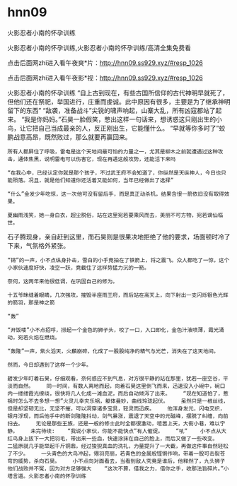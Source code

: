# hnn09
火影忍者小南的怀孕训练

火影忍者小南的怀孕训练,火影忍者小南的怀孕训练/高清全集免费看

点击后面网zhi进入看午夜爽*片：http://hnn09.ss929.xyz/#resp_1026

点击后面网zhi进入看午夜影*视：http://hnn09.ss929.xyz/#resp_1026

火影忍者小南的怀孕训练    “自上古到现在，有些古国所信仰的古代神明早就死了，但他们还在祭祀，举国进行，庄重而虔诚。此中原因有很多，主要是为了继承神明留下的东西”    “敌袭，准备战斗”尖锐的啸声响起，山寨大乱，所有凶寇都站了起来。    “我是你妈妈。”石昊一脸假笑，憋出这样一句话来，想诱惑这只刚出生的小鸟，让它把自己当成最亲的人，反正刚出生，它能懂什么。    “早就等你多时了”蛟鹏战意高昂，既然败过，那么就要再赢回来。

    所有人都屏住了呼吸，雷电是这个天地间最可怕的力量之一，尤其是柳木之前就遭遇过这种攻击，通体焦黑，说明雷电可以伤害它，现在再遇这般攻势，还能活下来吗

    “在我心中，已经认定你就是那个孩子，不过武王府不会知道了，你纵然是天纵神人，今日也只能殒落。况且，就是他们知道你还活着又能如何，当年已经做出了选择”

    “什么”金发少年吃惊，这一次他可没有留后手，而是真正动杀机，结果含恨一箭依旧没有取得效果。

    夏幽雨浅笑，她一身白衣，超尘脱俗，站在这里宛若要乘风而去，美丽不可方物，宛若谪仙临世。

石子腾现身，亲自赶到这里，而石昊则是很果决地拒绝了他的要求，场面顿时冷了下来，气氛格外紧张。

    “锵”的一声，小不点纵身扑击，雪白的小手竟拍在了铁箭上，将之震飞。众人都吃了一惊，这个小家伙速度好快，凌空一跃，竟截住了这样势猛力沉的一箭。

    奈何，这两年来他很低调，在巩固自己的修为。

    十五爷眯缝着眼睛，几次强攻，摧毁半座雨王府，而后站在高天上，向下射出一支闪烁银色光辉的箭羽，那是神之箭

    “轰”

    “开饭喽”小不点招呼，捞起一个金色的狮子头，咬了一口，入口即化，金色汁液喷薄，霞光涌动，宛若火焰在燃烧。

    “轰隆”一声，紫火滔天，火麟崩碎，化成了一股股纯净的精气与光芒，消失在了这天地间。

    然而，今日却遇到了这样一个少年。

    碧发少年盯着石昊，仔细观看，奈何感应不到气息，对方很平静的站在那里，犹若一座空谷，平淡而自然。    同一时间，有数人离地而起，向着石昊这里倒飞而来，迅速没入小碗中，碗口内一缕缕霞光缭绕，很快将几人化成一滩血泥，而后自动倾泻了出来。    “现在知道怕了，惹祸时怎么不去多想一想”火灵儿幸灾乐祸，躯体曼妙，曲线玲珑起伏。    虽然只是一根丝线，但是却坚韧无比，无坚不摧，可以洞穿诸多宝具，轻灵而迅疾。    他浑身发光，闪电交织，银月浮现，而后他手中的断剑隆隆抖动，剑气暴涨，震退了天空中的元磁峰，摆脱了纠缠，向前扫去。    无论是那些王族，还是一般的修士此时全都很激动，喧嚣上天，大街小巷，难以宁静。    未完待续:    “我说小家伙，你能不能快点”有人催促。    “吼”    小不点从大红鸟身上拔下一大把羽毛，带出来一些血，快速涂抹在自己的脸上，而后又做了一些改变。    二猛原就几乎能举起千斤铜鼎，经过狻猊真血的洗礼，力量提升了一大截，再做这件事自然轻松了不少。    一头青色的大鸟冲起，翎羽亮丽，若青色的金属般铿锵作响，带着一股可击裂苍穹的威势，杀向石昊。    小不点向对面看去，当看到敌人究竟是谁后，他释然了，九头狮子他们战败并不冤，因为对方足够强大    “这次不算，借我之力，借你之手，收那法旨碎片。”小塔言道。火影忍者小南的怀孕训练
